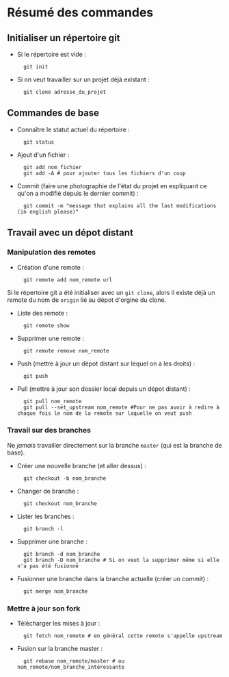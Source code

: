 # Résumé des commandes


## Initialiser un répertoire git

* Si le répertoire est vide :

		git init

* Si on veut travailler sur un projet déjà existant :

		git clone adresse_du_projet


## Commandes de base

* Connaître le statut actuel du répertoire :

		git status

* Ajout d'un fichier :

		git add nom_fichier
		git add -A # pour ajouter tous les fichiers d'un coup

* Commit (faire une photographie de l'état du projet en expliquant ce qu'on a modifié depuis le dernier commit) :

		git commit -m "message that explains all the last modifications (in english please)"


## Travail avec un dépot distant

### Manipulation des remotes

* Création d'une remote :

		git remote add nom_remote url

Si le répertoire git a été initialiser avec un `git clone`, alors il existe déjà un remote du nom de `origin` lié au dépot d'orgine du clone.

* Liste des remote :

		git remote show

* Supprimer une remote :

		git remote remove nom_remote

* Push (mettre à jour un dépot distant sur lequel on a les droits) :

		git push

* Pull (mettre à jour son dossier local depuis un dépot distant) :

		git pull nom_remote
		git pull --set_upstream nom_remote #Pour ne pas avoir à redire à chaque fois le nom de la remote sur laquelle on veut push

### Travail sur des branches

Ne _jamais_ travailler directement sur la branche `master` (qui est la branche de base).

* Créer une nouvelle branche (et aller dessus) :

		git checkout -b nom_branche

* Changer de branche :

		git checkout nom_branche

* Lister les branches :

		git branch -l

* Supprimer une branche :

		git branch -d nom_branche
		git branch -D nom_branche # Si on veut la supprimer même si elle n'a pas été fusionné

* Fusionner une branche dans la branche actuelle (créer un commit) :

		git merge nom_branche

### Mettre à jour son fork

* Télécharger les mises à jour :

		git fetch nom_remote # en général cette remote s'appelle upstream

* Fusion sur la branche master :

		git rebase nom_remote/master # ou nom_remote/nom_branche_intéressante
